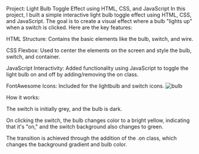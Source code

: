 Project: Light Bulb Toggle Effect using HTML, CSS, and JavaScript
In this project, I built a simple interactive light bulb toggle effect using HTML, CSS, and JavaScript. The goal is to create a visual effect where a bulb "lights up" when a switch is clicked. Here are the key features:

HTML Structure: Contains the basic elements like the bulb, switch, and wire.

CSS Flexbox: Used to center the elements on the screen and style the bulb, switch, and container.

JavaScript Interactivity: Added functionality using JavaScript to toggle the light bulb on and off by adding/removing the on class.

FontAwesome Icons: Included for the lightbulb and switch icons.
![bulb](https://github.com/user-attachments/assets/0fe38de4-b6a3-47cb-8bba-9807e2f87402)

How it works:

The switch is initially grey, and the bulb is dark.

On clicking the switch, the bulb changes color to a bright yellow, indicating that it's "on," and the switch background also changes to green.

The transition is achieved through the addition of the .on class, which changes the background gradient and bulb color.
